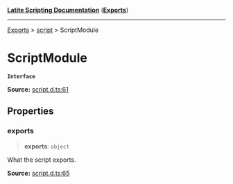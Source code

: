 [**Latite Scripting Documentation**](../../README.md) ([**Exports**](../../exports.md))

---

[Exports](../../exports.md) > [script](../index.md) > ScriptModule

# ScriptModule

**`Interface`**

**Source:** [script.d.ts:61](https://github.com/LatiteScripting/latitescripting.github.io/blob/41aefce/definitions/script.d.ts#L61)

## Properties

### exports

> **exports**: `object`

What the script exports.

**Source:** [script.d.ts:65](https://github.com/LatiteScripting/latitescripting.github.io/blob/41aefce/definitions/script.d.ts#L65)
